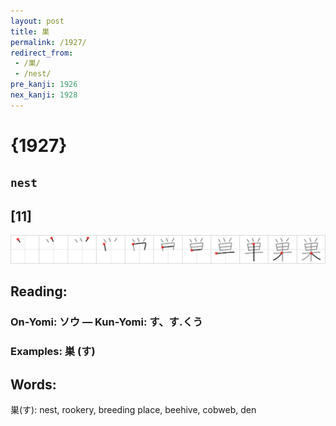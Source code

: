 ```yaml
---
layout: post
title: 巣
permalink: /1927/
redirect_from:
 - /巣/
 - /nest/
pre_kanji: 1926
nex_kanji: 1928
---
```


# {1927}

## `nest`

## [11]

<div class="stroke"><img src="../images/E5B7A3.png" /></div>

## Reading:

### On-Yomi: ソウ &mdash; Kun-Yomi: す、す.くう

### Examples: 巣 (す)

## Words:

巣(す): nest, rookery, breeding place, beehive, cobweb, den
